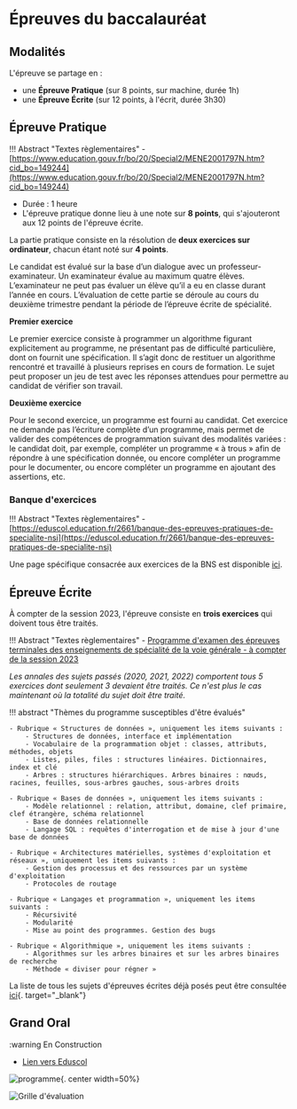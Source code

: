# Épreuves du baccalauréat 
## Modalités

L'épreuve se partage en :

- une **Épreuve Pratique** (sur 8 points, sur machine, durée 1h)
- une **Épreuve Écrite** (sur 12 points, à l'écrit, durée 3h30)

## Épreuve Pratique

!!! Abstract "Textes règlementaires"
    - [https://www.education.gouv.fr/bo/20/Special2/MENE2001797N.htm?cid_bo=149244](https://www.education.gouv.fr/bo/20/Special2/MENE2001797N.htm?cid_bo=149244)


- Durée : 1 heure
- L'épreuve pratique donne lieu à une note sur **8 points**, qui s'ajouteront aux 12 points de l'épreuve écrite.

La partie pratique consiste en la résolution de **deux exercices sur ordinateur**, chacun étant noté sur **4 points**.

Le candidat est évalué sur la base d’un dialogue avec un professeur-examinateur. Un examinateur évalue au maximum quatre élèves. L’examinateur ne peut pas évaluer un élève qu’il a eu en classe durant l’année en cours.
L’évaluation de cette partie se déroule au cours du deuxième trimestre pendant la période de l’épreuve écrite de spécialité.

**Premier exercice**

Le premier exercice consiste à programmer un algorithme figurant explicitement au programme, ne présentant pas de difficulté particulière, dont on fournit une spécification. Il s’agit donc de restituer un algorithme rencontré et travaillé à plusieurs reprises en cours de formation. Le sujet peut proposer un jeu de test avec les réponses attendues pour permettre au candidat de vérifier son travail.


**Deuxième exercice**

Pour le second exercice, un programme est fourni au candidat. Cet exercice ne demande pas l’écriture complète d’un programme, mais permet de valider des compétences de programmation suivant des modalités variées : le candidat doit, par exemple, compléter un programme « à trous » afin de répondre à une spécification donnée, ou encore compléter un programme pour le documenter, ou encore compléter un programme en ajoutant des assertions, etc.

### Banque d'exercices

!!! Abstract "Textes règlementaires"
    - [https://eduscol.education.fr/2661/banque-des-epreuves-pratiques-de-specialite-nsi](https://eduscol.education.fr/2661/banque-des-epreuves-pratiques-de-specialite-nsi)


Une page spécifique consacrée aux exercices de la BNS est disponible [ici](../../T6_6_Epreuve_pratique/BNS_2022/).


## Épreuve Écrite

À compter de la session 2023, l'épreuve consiste en **trois exercices** qui doivent tous être traités.

!!! Abstract "Textes règlementaires"
    - [Programme d'examen des épreuves terminales des enseignements de spécialité de la voie générale - à compter de la session 2023](https://www.education.gouv.fr/bo/22/Hebdo36/MENE2227884N.htm)

*Les annales des sujets passés (2020, 2021, 2022) comportent tous 5 exercices dont seulement 3 devaient être traités. Ce n'est plus le cas maintenant où la totalité du sujet doit être traité.*


!!! abstract "Thèmes du programme susceptibles d'être évalués"

    - Rubrique « Structures de données », uniquement les items suivants :
        - Structures de données, interface et implémentation
        - Vocabulaire de la programmation objet : classes, attributs, méthodes, objets
        - Listes, piles, files : structures linéaires. Dictionnaires, index et clé
        - Arbres : structures hiérarchiques. Arbres binaires : nœuds, racines, feuilles, sous-arbres gauches, sous-arbres droits

    - Rubrique « Bases de données », uniquement les items suivants :
        - Modèle relationnel : relation, attribut, domaine, clef primaire, clef étrangère, schéma relationnel
        - Base de données relationnelle
        - Langage SQL : requêtes d'interrogation et de mise à jour d'une base de données

    - Rubrique « Architectures matérielles, systèmes d'exploitation et réseaux », uniquement les items suivants :
        - Gestion des processus et des ressources par un système d'exploitation
        - Protocoles de routage

    - Rubrique « Langages et programmation », uniquement les items suivants :
        - Récursivité
        - Modularité
        - Mise au point des programmes. Gestion des bugs

    - Rubrique « Algorithmique », uniquement les items suivants :
        - Algorithmes sur les arbres binaires et sur les arbres binaires de recherche
        - Méthode « diviser pour régner »


La liste de tous les sujets d'épreuves écrites déjà posés peut être consultée [ici](T6_Annales/liste_sujets/){. target="_blank"}


## Grand Oral 

:warning En Construction

- [Lien vers Eduscol](https://www.education.gouv.fr/reussir-au-lycee/baccalaureat-comment-se-passe-le-grand-oral-100028)

![programme](data/grando.jpg){. center width=50%}

![Grille d'évaluation](data/grando_grille.jpg)